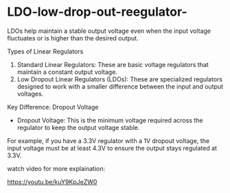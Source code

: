 # LDO-low-drop-out-reegulator-

LDOs help maintain a stable output voltage even when the input voltage fluctuates or is higher than the desired output.

Types of Linear Regulators

1. Standard Linear Regulators: These are basic voltage regulators that maintain a constant output voltage.
2. Low Dropout Linear Regulators (LDOs): These are specialized regulators designed to work with a smaller difference between the input and output voltages.

Key Difference: Dropout Voltage

* Dropout Voltage: This is the minimum voltage required across the regulator to keep the output voltage stable.

For example, if you have a 3.3V regulator with a 1V dropout voltage, the input voltage must be at least 4.3V to ensure the output stays regulated at 3.3V.

watch video for more explaination:

https://youtu.be/kuY9KpJeZW0
